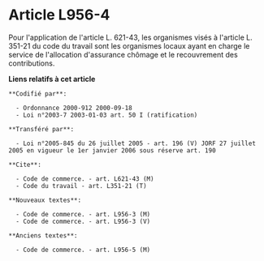 # Article L956-4

Pour l'application de l'article L. 621-43, les organismes visés à l'article L. 351-21 du code du travail sont les organismes
locaux ayant en charge le service de l'allocation d'assurance chômage et le recouvrement des contributions.

**Liens relatifs à cet article**

	**Codifié par**:

	  - Ordonnance 2000-912 2000-09-18
	  - Loi n°2003-7 2003-01-03 art. 50 I (ratification)

	**Transféré par**:

	  - Loi n°2005-845 du 26 juillet 2005 - art. 196 (V) JORF 27 juillet 2005 en vigueur le 1er janvier 2006 sous réserve art. 190

	**Cite**:

	  - Code de commerce. - art. L621-43 (M)
	  - Code du travail - art. L351-21 (T)

	**Nouveaux textes**:

	  - Code de commerce. - art. L956-3 (M)
	  - Code de commerce. - art. L956-3 (V)

	**Anciens textes**:

	  - Code de commerce. - art. L956-5 (M)
